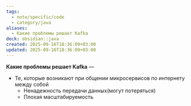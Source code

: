 ```yaml
---
tags:
  - note/specific/code
  - category/java
aliases:
  - Какие проблемы решает Kafka
deck: obsidian::java
created: 2025-09-16T18:36:09+03:00
updated: 2025-09-16T18:36:09+03:00
---
```


**Какие проблемы решает Kafka**
—
- Те, которые возникают при общении микросервисов по интернету между собой
	- Ненадежность передачи данных(могут потеряться)
	- Плохая масштабируемость
